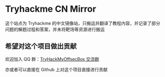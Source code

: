 # Tryhackme CN Mirror

这个站点为 Tryhackme 的中文镜像站，只搬运并翻译了教程内容，并记录了部分问题的解题过程和答案，并未将靶场等资源进行搬运

## 希望对这个项目做出贡献

欢迎加入 QQ 群：[TryHackMyOffsecBox 交流群](http://qm.qq.com/cgi-bin/qm/qr?_wv=1027&k=4v3z_MWHPX0iTj6xfPor8Z76gwM5ngkJ&authKey=0DjB6HqZD7lmV5Ej8oezeVauzHLlDrFo%2BqMwAP2jDgQ0gXx7PlqUlxqazfDprqB9&noverify=0&group_code=751273347)

亦或者可以直接在 Github 上对这个项目直接进行贡献
